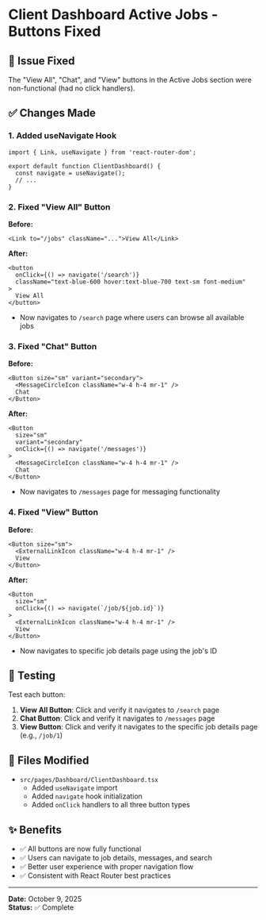 # Client Dashboard Active Jobs - Buttons Fixed

## 🎯 Issue Fixed
The "View All", "Chat", and "View" buttons in the Active Jobs section were non-functional (had no click handlers).

## ✅ Changes Made

### 1. **Added useNavigate Hook**
```tsx
import { Link, useNavigate } from 'react-router-dom';

export default function ClientDashboard() {
  const navigate = useNavigate();
  // ...
}
```

### 2. **Fixed "View All" Button**
**Before:**
```tsx
<Link to="/jobs" className="...">View All</Link>
```

**After:**
```tsx
<button 
  onClick={() => navigate('/search')}
  className="text-blue-600 hover:text-blue-700 text-sm font-medium"
>
  View All
</button>
```
- Now navigates to `/search` page where users can browse all available jobs

### 3. **Fixed "Chat" Button**
**Before:**
```tsx
<Button size="sm" variant="secondary">
  <MessageCircleIcon className="w-4 h-4 mr-1" />
  Chat
</Button>
```

**After:**
```tsx
<Button 
  size="sm" 
  variant="secondary"
  onClick={() => navigate('/messages')}
>
  <MessageCircleIcon className="w-4 h-4 mr-1" />
  Chat
</Button>
```
- Now navigates to `/messages` page for messaging functionality

### 4. **Fixed "View" Button**
**Before:**
```tsx
<Button size="sm">
  <ExternalLinkIcon className="w-4 h-4 mr-1" />
  View
</Button>
```

**After:**
```tsx
<Button 
  size="sm"
  onClick={() => navigate(`/job/${job.id}`)}
>
  <ExternalLinkIcon className="w-4 h-4 mr-1" />
  View
</Button>
```
- Now navigates to specific job details page using the job's ID

## 🧪 Testing

Test each button:

1. **View All Button**: Click and verify it navigates to `/search` page
2. **Chat Button**: Click and verify it navigates to `/messages` page
3. **View Button**: Click and verify it navigates to the specific job details page (e.g., `/job/1`)

## 📁 Files Modified

- `src/pages/Dashboard/ClientDashboard.tsx`
  - Added `useNavigate` import
  - Added `navigate` hook initialization
  - Added `onClick` handlers to all three button types

## ✨ Benefits

- ✅ All buttons are now fully functional
- ✅ Users can navigate to job details, messages, and search
- ✅ Better user experience with proper navigation flow
- ✅ Consistent with React Router best practices

---

**Date:** October 9, 2025  
**Status:** ✅ Complete
